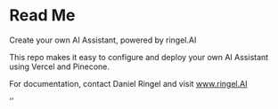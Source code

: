 # Read Me
Create your own AI Assistant, powered by ringel.AI

This repo makes it easy to configure and deploy your own AI Assistant using Vercel and Pinecone. 

For documentation, contact Daniel Ringel and visit www.ringel.AI 

‘’